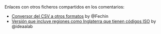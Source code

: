 Enlaces con otros ficheros compartidos en los comentarios:

* [Conversor del CSV a otros formatos](https://tableconvert.com/?output=xml&data=https://gist.github.com/brenes/1095110/raw/f8eeb4a7efb257921e6236ef5ce2dbc13c50c059/paises.csv) by @Fechin
* [Versión que incluye regiones como Inglaterra que tienen códigos ISO](https://gist.github.com/ideaalab/7caf20bc8fd6c625163927e2d478e05f) by @ideaalab